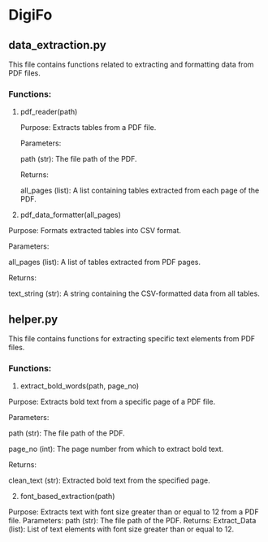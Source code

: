 # DigiFo


## data_extraction.py
This file contains functions related to extracting and formatting data from PDF files.

### Functions:
1. pdf_reader(path)
   
   Purpose: Extracts tables from a PDF file.

   Parameters:
   
      path (str): The file path of the PDF.

   Returns:
   
      all_pages (list): A list containing tables extracted from each page of the PDF.

2. pdf_data_formatter(all_pages)
   
Purpose: Formats extracted tables into CSV format.

Parameters:

   all_pages (list): A list of tables extracted from PDF pages.

Returns:

   text_string (str): A string containing the CSV-formatted data from all tables.




## helper.py
This file contains functions for extracting specific text elements from PDF files.

### Functions:
1. extract_bold_words(path, page_no)

Purpose: Extracts bold text from a specific page of a PDF file.

Parameters:

   path (str): The file path of the PDF.

   page_no (int): The page number from which to extract bold text.

Returns:

   clean_text (str): Extracted bold text from the specified page.

2. font_based_extraction(path)

Purpose: Extracts text with font size greater than or equal to 12 from a PDF file.
Parameters:
path (str): The file path of the PDF.
Returns:
Extract_Data (list): List of text elements with font size greater than or equal to 12.
